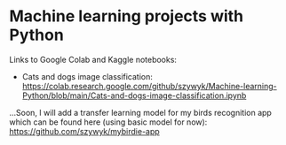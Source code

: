# Machine learning projects with Python
Links to Google Colab and Kaggle notebooks:
* Cats and dogs image classification: <https://colab.research.google.com/github/szywyk/Machine-learning-Python/blob/main/Cats-and-dogs-image-classification.ipynb>

...Soon, I will add a transfer learning model for my birds recognition app which can be found here (using basic model for now): <https://github.com/szywyk/mybirdie-app>
